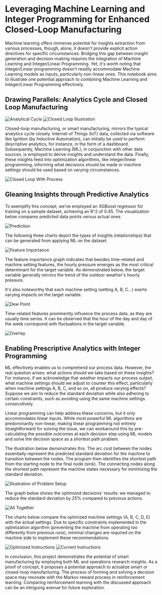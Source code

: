 # Leveraging Machine Learning and Integer Programming for Enhanced Closed-Loop Manufacturing

Machine learning offers immense potential for insights extraction from various processes, though, alone, it doesn't provide explicit action directives for specific circumstances. Bridging this gap between insight generation and decision-making requires the integration of Machine Learning and Integer/Linear Programming. Yet, it's worth noting that Integer/Linear programming doesn't readily accommodate Machine Learning models as inputs, particularly non-linear ones. This notebook aims to illustrate one potential approach to combining Machine Learning and Integer/Linear Programming effectively.

## Drawing Parallels: Analytics Cycle and Closed Loop Manufacturing

![Analytical Cycle](./resources/Analytics_cycle.png)
![Closed Loop Illustration](./resources/grantek.png)

Closed-loop manufacturing, or smart manufacturing, mirrors the typical analytics cycle closely. Internet of Things (IoT) data, collected via software like Ignition (by Inductive Automation), can initially be used to perform descriptive analytics, for instance, in the form of a dashboard. Subsequently, Machine Learning (ML), in conjunction with other data sources, is employed to derive insights and understand the data. Finally, these insights feed into optimization algorithms, like integer/linear programming, informing what decisions should be made or machine settings should be used based on varying circumstances.

![Closed Loop With Process](./resources/closed_loop_manufacturing.png)

## Gleaning Insights through Predictive Analytics
To exemplify this concept, we've employed an XGBoost regressor for training on a sample dataset, achieving an R^2 of 0.45. The visualization below compares predicted data points versus actual ones.

![Prediction](./resources/Prediction.png)

The following three charts depict the types of insights (relationships) that can be generated from applying ML on the dataset.

![Feature Importance](./resources/Feature.png)

The feature importance graph indicates that besides time-related and machine setting features, the hourly pressure emerges as the most critical determinant for the target variable. As demonstrated below, the target variable generally mirrors the trend of the outdoor weather's hourly pressure.

It's also noteworthy that each machine setting (setting A, B, C…) exerts varying impacts on the target variable.

![Dew Point](./resources/Pressure.png)

Time-related features prominently influence the process data, as they are usually time series. It can be observed that the hour of the day and day of the week correspond with fluctuations in the target variable.

![Overlay](./resources/Overlay.png)

## Enabling Prescriptive Analytics with Integer Programming
ML effectively enables us to comprehend our process data. However, the real question arises: what actions should we take based on these insights? For instance, if we acknowledge that weather impacts our process output, what machine settings should we adjust to counter this effect, particularly when machine settings A, B, C, and so on, all produce varying effects? Suppose we aim to reduce the standard deviation while also adhering to certain constraints, such as avoiding using the same machine settings consecutively.

Linear programming can help address these concerns, but it only accommodates linear inputs. While most powerful ML algorithms are predominantly non-linear, making linear programming not entirely straightforward for solving the issue, we can workaround this by pre-calculating the possible outcomes at each decision step using ML models and solve the decision space as a shortest path problem. 

The illustration below demonstrates this. The arc cost between the nodes essentially represent the predicted standard deviation for the machine to transition between the nodes. The program then identifies the shortest path from the starting node to the final node (sink). The connecting nodes along the shortest path represent the machine states necessary for minimizing the standard deviation.

![Illustration of Problem Setup](./resources/Decision_Flow.png)

The graph below shows the optimized decisions' results: we managed to reduce the standard deviation by 25% compared to previous actions.

![All Together](./resources/All_together.png)

The charts below compare the optimized machine settings (A, B, C, D, E) with the actual settings. Due to specific constraints implemented in the optimization algorithm (preventing the machine from operating too differently from previous runs), minimal changes are required on the machine side to implement these recommendations.

![Optimized Instructions](./resources/Optimized_Instructions.png)
![Current Instructions](./resources/Current_Instructions.png)

In conclusion, this project demonstrates the potential of smart manufacturing by employing both ML and operations research insights. As a proof of concept, it proposes a potential approach to actualize smart or closed-loop manufacturing. The process of forming and solving a decision space may resonate with the Markov reward process in reinforcement learning. Comparing reinforcement learning with the discussed approach can be an intriguing avenue for future exploration.


